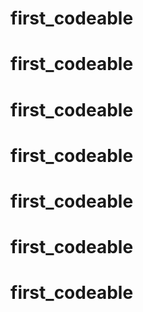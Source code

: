 # first_codeable
# first_codeable
# first_codeable
# first_codeable
# first_codeable
# first_codeable
# first_codeable
